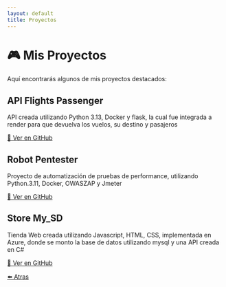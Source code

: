 ```yaml
---
layout: default
title: Proyectos
---
```


# 🎮 Mis Proyectos

Aquí encontrarás algunos de mis proyectos destacados:

<div class="projects-grid">
    <div class="project-card">
        <h2>API Flights Passenger</h2>
        <p>API creada utilizando Python 3.13, Docker y flask, la cual fue integrada a render para que devuelva los vuelos, su destino y pasajeros</p>
        <a href="https://github.com/mhillmerh/api-passengersflight.git" target="_blank">🔗 Ver en GitHub</a>
    </div>
    <div class="project-card">
        <h2>Robot Pentester</h2>
        <p>Proyecto de automatización de pruebas de performance, utilizando Python.3.11, Docker, OWASZAP y Jmeter</p>
        <a href="https://github.com/lienuzz/RPT/tree/mhillmerh" target="_blank">🔗 Ver en GitHub</a>
    </div>
    <div class="project-card">
        <h2>Store My_SD</h2>
        <p>Tienda Web creada utilizando Javascript, HTML, CSS, implementada en Azure, donde se monto la base de datos utilizando mysql y una API creada en C#</p>
        <a href="https://github.com/mhillmerh/My_Store_SD" target="_blank">🔗 Ver en GitHub</a>
    </div>
</div>


[⬅️ Atras](intro.html)

